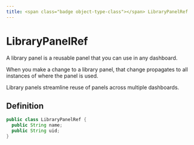 ```yaml
---
title: <span class="badge object-type-class"></span> LibraryPanelRef
---
```

# <span class="badge object-type-class"></span> LibraryPanelRef

A library panel is a reusable panel that you can use in any dashboard.

When you make a change to a library panel, that change propagates to all instances of where the panel is used.

Library panels streamline reuse of panels across multiple dashboards.

## Definition

```java
public class LibraryPanelRef {
  public String name;
  public String uid;
}
```

